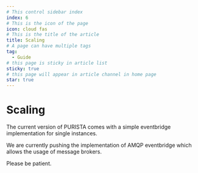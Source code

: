 ```yaml
---
# This control sidebar index
index: 6
# This is the icon of the page
icon: cloud fas
# This is the title of the article
title: Scaling
# A page can have multiple tags
tag:
  - Guide
# this page is sticky in article list
sticky: true
# this page will appear in article channel in home page
star: true
---
```


# Scaling

The current version of PURISTA comes with a simple eventbridge implementation for single instances.  

We are currently pushing the implementation of AMQP eventbridge which allows the usage of message brokers.

Please be patient.
